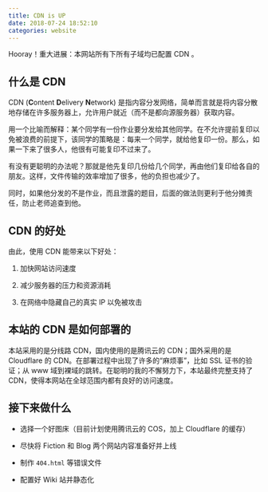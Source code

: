 ```yaml
---
title: CDN is UP
date: 2018-07-24 18:52:10
categories: website
---
```


Hooray！重大进展：本网站所有下所有子域均已配置 CDN 。

## 什么是 CDN

CDN (**C**ontent **D**elivery **N**etwork) 是指内容分发网络，简单而言就是将内容分散地存储在许多服务器上，允许用户就近（而不是都向源服务器）获取内容。

用一个比喻而解释：某个同学有一份作业要分发给其他同学。在不允许提前复印以免被浪费的前提下，该同学的策略是：每来一个同学，就给他复印一份。那么，如果一下来了很多人，他很有可能复印不过来了。

有没有更聪明的办法呢？那就是他先复印几份给几个同学，再由他们复印给各自的朋友。这样，文件传输的效率增加了很多，他的负担也减少了。

同时，如果他分发的不是作业，而且泄露的题目，后面的做法则更利于他分摊责任，防止老师追查到他。

## CDN 的好处

由此，使用 CDN 能带来以下好处：

1. 加快网站访问速度

2. 减少服务器的压力和资源消耗

3. 在网络中隐藏自己的真实 IP 以免被攻击

## 本站的 CDN 是如何部署的

本站采用的是分线路 CDN，国内使用的是腾讯云的 CDN；国外采用的是 Cloudflare 的 CDN。在部署过程中出现了许多的“麻烦事”，比如 SSL 证书的验证；从 www 域到裸域的跳转。在聪明的我的不懈努力下，本站最终完整支持了 CDN，使得本网站在全球范围内都有良好的访问速度。

## 接下来做什么

* 选择一个好图床（目前计划使用腾讯云的 COS，加上 Cloudflare 的缓存）

* 尽快将 Fiction 和 Blog 两个网站内容准备好并上线

* 制作 ```404.html``` 等错误文件

* 配置好 Wiki 站并静态化